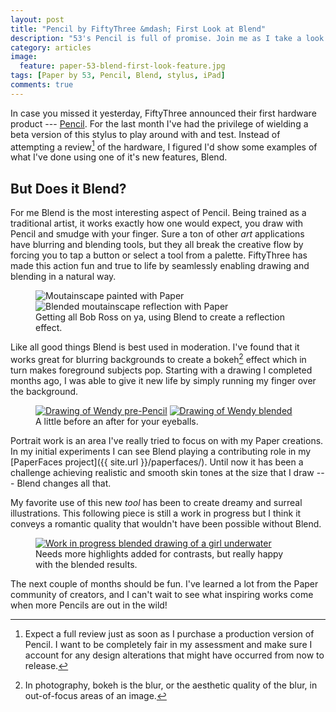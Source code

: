 ```yaml
---
layout: post
title: "Pencil by FiftyThree &mdash; First Look at Blend"
description: "53's Pencil is full of promise. Join me as I take a look at it's most interesting new feature, Blend."
category: articles
image:
  feature: paper-53-blend-first-look-feature.jpg
tags: [Paper by 53, Pencil, Blend, stylus, iPad]
comments: true
---
```


In case you missed it yesterday, FiftyThree announced their first hardware product --- [Pencil](http://fiftythree.com/pencil). For the last month I've had the privilege of wielding a beta version of this stylus to play around with and test. Instead of attempting a review[^review] of the hardware, I figured I'd show some examples of what I've done using one of it's new features, Blend.

[^review]: Expect a full review just as soon as I purchase a production version of Pencil. I want to be completely fair in my assessment and make sure I account for any design alterations that might have occurred from now to release.

## But Does it Blend?

For me Blend is the most interesting aspect of Pencil. Being trained as a traditional artist, it works exactly how one would expect, you draw with Pencil and smudge with your finger. Sure a ton of other *art* applications have blurring and blending tools, but they all break the creative flow by forcing you to tap a button or select a tool from a palette. FiftyThree has made this action fun and true to life by seamlessly enabling drawing and blending in a natural way.

<figure class="half">
  <img src="{{ site.url }}/images/paper-53-blend-moutain.jpg" alt="Moutainscape painted with Paper">
  <img src="{{ site.url }}/images/paper-53-blend-moutain-reflection.jpg" alt="Blended moutainscape reflection with Paper">
  <figcaption>Getting all Bob Ross on ya, using Blend to create a reflection effect.</figcaption>
</figure>

Like all good things Blend is best used in moderation. I've found that it works great for blurring backgrounds to create a bokeh[^bokeh] effect which in turn makes foreground subjects pop. Starting with a drawing I completed months ago, I was able to give it new life by simply running my finger over the background.

[^bokeh]: In photography, bokeh is the blur, or the aesthetic quality of the blur, in out-of-focus areas of an image.

<figure class="half">
  <a href="{{ site.url }}/images/paper-53-wendy-forest-lg.jpg"><img src="{{ site.url }}/images/paper-53-wendy-forest.jpg" alt="Drawing of Wendy pre-Pencil"></a>
  <a href="{{ site.url }}/images/paper-53-wendy-forest-blend-lg.jpg"><img src="{{ site.url }}/images/paper-53-wendy-forest-blend.jpg" alt="Drawing of Wendy blended"></a>
  <figcaption>A little before an after for your eyeballs.</figcaption>
</figure>

Portrait work is an area I've really tried to focus on with my Paper creations. In my initial experiments I can see Blend playing a contributing role in my [PaperFaces project]({{ site.url }}/paperfaces/). Until now it has been a challenge achieving realistic and smooth skin tones at the size that I draw --- Blend changes all that.

My favorite use of this new *tool* has been to create dreamy and surreal illustrations. This following piece is still a work in progress but I think it conveys a romantic quality that wouldn't have been possible without Blend.

<figure>
	<a href="{{ site.url }}/images/paper-53-girl-underwater-wip-lg.jpg"><img src="{{ site.url }}/images/paper-53-girl-underwater-wip.jpg" alt="Work in progress blended drawing of a girl underwater"></a>
	<figcaption>Needs more highlights added for contrasts, but really happy with the blended results.</figcaption>
</figure>

The next couple of months should be fun. I've learned a lot from the Paper community of creators, and I can't wait to see what inspiring works come when more Pencils are out in the wild!